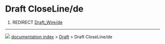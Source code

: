 # Draft CloseLine/de
1.  REDIRECT [Draft\_Wire/de](Draft_Wire/de.md)



---
![](images/Right_arrow.png) [documentation index](../README.md) > [Draft](Draft_Workbench.md) > Draft CloseLine/de
